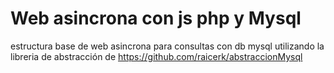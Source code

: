 # Web asincrona con js php y Mysql

estructura base de web asincrona para consultas con db mysql utilizando la libreria de abstracción de https://github.com/raicerk/abstraccionMysql
